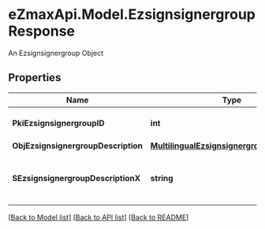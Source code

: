 # eZmaxApi.Model.EzsignsignergroupResponse
An Ezsignsignergroup Object

## Properties

Name | Type | Description | Notes
------------ | ------------- | ------------- | -------------
**PkiEzsignsignergroupID** | **int** | The unique ID of the Ezsignsignergroup | 
**ObjEzsignsignergroupDescription** | [**MultilingualEzsignsignergroupDescription**](MultilingualEzsignsignergroupDescription.md) |  | 
**SEzsignsignergroupDescriptionX** | **string** | The Description of the Ezsignsignergroup in the language of the requester | [optional] 

[[Back to Model list]](../README.md#documentation-for-models) [[Back to API list]](../README.md#documentation-for-api-endpoints) [[Back to README]](../README.md)

